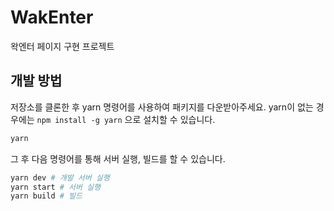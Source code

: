 # WakEnter

왁엔터 페이지 구현 프로젝트

## 개발 방법

저장소를 클론한 후 yarn 명령어를 사용하여 패키지를 다운받아주세요. yarn이 없는 경우에는 `npm install -g yarn` 으로 설치할 수 있습니다.

```sh
yarn
```

그 후 다음 명령어를 통해 서버 실행, 빌드를 할 수 있습니다.

```sh 
yarn dev # 개발 서버 실행
yarn start # 서버 실행
yarn build # 빌드
```